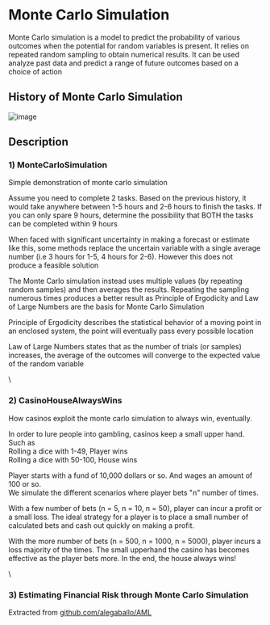 # Monte Carlo Simulation

Monte Carlo simulation is a model to predict the probability of various outcomes when the potential for random variables is present. It relies on repeated random sampling to obtain numerical results. It can be used analyze past data and predict a range of future outcomes based on a choice of action

## History of Monte Carlo Simulation
![image](https://github.com/Sushanth-S-Rao/Monte-Carlo-Simulation/assets/95978063/6669d136-70e4-4f0a-9a17-70faa59957cb)

## Description
### 1) MonteCarloSimulation  
Simple demonstration of monte carlo simulation

Assume you need to complete 2 tasks. Based on the previous history, it would take anywhere between 1-5 hours and 2-6 hours to finish the tasks. If you can only spare 9 hours, determine the possibility that BOTH the tasks can be completed within 9 hours

When faced with significant uncertainty in making a forecast or estimate like this, some methods replace the uncertain variable with a single average number (i.e 3 hours for 1-5, 4 hours for 2-6). However this does not produce a feasible solution

The Monte Carlo simulation instead uses multiple values (by repeating random samples) and then averages the results. Repeating the sampling numerous times produces a better result as Principle of Ergodicity and Law of Large Numbers are the basis for Monte Carlo Simulation

Principle of Ergodicity describes the statistical behavior of a moving point in an enclosed system, the point will eventually pass every possible location  

Law of Large Numbers states that as the number of trials (or samples) increases, the average of the outcomes will converge to the expected value of the random variable  

\
### 2) CasinoHouseAlwaysWins
How casinos exploit the monte carlo simulation to always win, eventually.

In order to lure people into gambling, casinos keep a small upper hand. Such as  
Rolling a dice with 1-49, Player wins  
Rolling a dice with 50-100, House wins  

Player starts with a fund of 10,000 dollars or so. And wages an amount of 100 or so.  
We simulate the different scenarios where player bets "n" number of times.  

With a few number of bets (n = 5, n = 10, n = 50), player can incur a profit or a small loss. The ideal strategy for a player is to place a small number of calculated bets and cash out quickly on making a profit.

With the more number of bets (n = 500, n = 1000, n = 5000), player incurs a loss majority of the times. The small upperhand the casino has becomes effective as the player bets more. In the end, the house always wins!

\
### 3) Estimating Financial Risk through Monte Carlo Simulation  
Extracted from [github.com/alegaballo/AML](https://github.com/alegaballo/AML/blob/master/%5BLecture%207%2B8%5D%20Estimating%20Financial%20Risk%20through%20Monte%20Carlo%20Simulation.ipynb)



